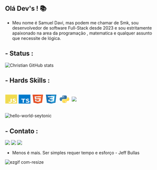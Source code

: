 ## Olá Dev's ! 📚
- Meu nome é Samuel Davi, mas podem me chamar de Smk, sou desenvolvedor de software Full-Stack desde 2023 e sou estritamente apaixonado na area da programação , matematica e qualquer assunto que necessite de  lógica.
  
 ## - Status :


![Christian GitHub stats](https://github-readme-stats.vercel.app/api?username=SMKZIN&show_icons=true&theme=midnight-purple)     





## - Hards Skills :

<div style="display: inline_block"><br>
  <img align="center" alt="Rafa-Js" height="30" width="40" src="https://raw.githubusercontent.com/devicons/devicon/master/icons/javascript/javascript-plain.svg">
  <img align="center" alt="Rafa-Ts" height="30" width="40" src="https://raw.githubusercontent.com/devicons/devicon/master/icons/typescript/typescript-plain.svg">
  <img align="center" alt="Rafa-HTML" height="30" width="40" src="https://raw.githubusercontent.com/devicons/devicon/master/icons/html5/html5-original.svg">
   <img align="center" alt="Rafa-CSS" height="30" width="40" src="https://raw.githubusercontent.com/devicons/devicon/master/icons/css3/css3-original.svg">
   <img align="center" alt="Rafa-Python" height="30" width="40" src="https://raw.githubusercontent.com/devicons/devicon/master/icons/python/python-original.svg">
   <img align="center" src="https://img.shields.io/badge/Node.js-43853D?style=for-the-badge&logo=node.js&logoColor=white">
  
 </div>

 <br>

 ![hello-world-seytonic](https://github.com/SMKZIN/SMKZIN/assets/67834597/33093855-26e9-4f3a-b38e-9951c47ab359)
  
  
 ## - Contato :
<div> 

  <a href="https://www.instagram.com/pvd_do_smkk/" target="_blank"><img src="https://img.shields.io/badge/-Instagram-%23E4405F?style=for-the-badge&logo=instagram&logoColor=white" target="_blank"></a>
  <a href = "mailto:samueldavi6306@gmail.com"><img src="https://img.shields.io/badge/-Gmail-%23333?style=for-the-badge&logo=gmail&logoColor=white" target="_blank"></a>
  <a href="https://www.linkedin.com/in/samuel-davi-6b3b23232/" target="_blank"><img src="https://img.shields.io/badge/-LinkedIn-%230077B5?style=for-the-badge&logo=linkedin&logoColor=white" target="_blank"></a>
 
  
 
  
</div>




- Menos é mais. Ser simples requer tempo e esforço - Jeff Bullas

![ezgif com-resize](https://github.com/SMKZIN/SMKZIN/assets/67834597/42128eff-cf37-415b-9443-841e50e883ad)

